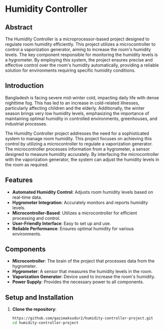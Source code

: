 # Humidity Controller

## Abstract
The Humidity Controller is a microprocessor-based project designed to regulate room humidity efficiently. This project utilizes a microcontroller to control a vaporization generator, aiming to increase the room's humidity levels. The key component responsible for monitoring the humidity levels is a hygrometer. By employing this system, the project ensures precise and effective control over the room's humidity automatically, providing a reliable solution for environments requiring specific humidity conditions.

## Introduction
Bangladesh is facing severe mid-winter cold, impacting daily life with dense nighttime fog. This has led to an increase in cold-related illnesses, particularly affecting children and the elderly. Additionally, the winter season brings very low humidity levels, emphasizing the importance of maintaining optimal humidity in controlled environments, greenhouses, and industrial processes. 

The Humidity Controller project addresses the need for a sophisticated system to manage room humidity. This project focuses on achieving this control by utilizing a microcontroller to regulate a vaporization generator. The microcontroller processes information from a hygrometer, a sensor designed to measure humidity accurately. By interfacing the microcontroller with the vaporization generator, the system can adjust the humidity levels in the room as required.

## Features
- **Automated Humidity Control**: Adjusts room humidity levels based on real-time data.
- **Hygrometer Integration**: Accurately monitors and reports humidity levels.
- **Microcontroller-Based**: Utilizes a microcontroller for efficient processing and control.
- **User-Friendly Interface**: Easy to set up and use.
- **Reliable Performance**: Ensures optimal humidity for various environments.

## Components
- **Microcontroller**: The brain of the project that processes data from the hygrometer.
- **Hygrometer**: A sensor that measures the humidity levels in the room.
- **Vaporization Generator**: Device used to increase the room's humidity.
- **Power Supply**: Provides the necessary power to all components.

## Setup and Installation
1. **Clone the repository**:
   ```bash
   https://github.com/gazimaksudur2/humidity-controller-project.git
   cd humidity-controller-project
